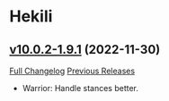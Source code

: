 # Hekili

## [v10.0.2-1.9.1](https://github.com/Hekili/hekili/tree/v10.0.2-1.9.1) (2022-11-30)
[Full Changelog](https://github.com/Hekili/hekili/compare/v10.0.2-1.9.0...v10.0.2-1.9.1) [Previous Releases](https://github.com/Hekili/hekili/releases)

- Warrior:  Handle stances better.  
